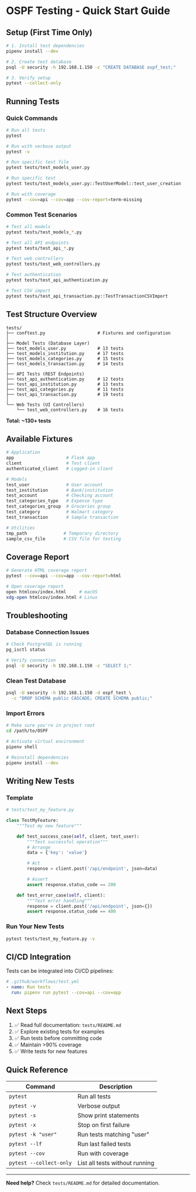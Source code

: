 # OSPF Testing - Quick Start Guide

## Setup (First Time Only)

```bash
# 1. Install test dependencies
pipenv install --dev

# 2. Create test database
psql -U security -h 192.168.1.150 -c "CREATE DATABASE ospf_test;"

# 3. Verify setup
pytest --collect-only
```

## Running Tests

### Quick Commands

```bash
# Run all tests
pytest

# Run with verbose output
pytest -v

# Run specific test file
pytest tests/test_models_user.py

# Run specific test
pytest tests/test_models_user.py::TestUserModel::test_user_creation

# Run with coverage
pytest --cov=api --cov=app --cov-report=term-missing
```

### Common Test Scenarios

```bash
# Test all models
pytest tests/test_models_*.py

# Test all API endpoints
pytest tests/test_api_*.py

# Test web controllers
pytest tests/test_web_controllers.py

# Test authentication
pytest tests/test_api_authentication.py

# Test CSV import
pytest tests/test_api_transaction.py::TestTransactionCSVImport
```

## Test Structure Overview

```
tests/
├── conftest.py                    # Fixtures and configuration
│
├── Model Tests (Database Layer)
├── test_models_user.py            # 13 tests
├── test_models_institution.py     # 17 tests
├── test_models_categories.py      # 15 tests
├── test_models_transaction.py     # 14 tests
│
├── API Tests (REST Endpoints)
├── test_api_authentication.py     # 12 tests
├── test_api_institution.py        # 13 tests
├── test_api_categories.py         # 11 tests
├── test_api_transaction.py        # 19 tests
│
└── Web Tests (UI Controllers)
    └── test_web_controllers.py    # 16 tests
```

**Total: ~130+ tests**

## Available Fixtures

```python
# Application
app                    # Flask app
client                 # Test client
authenticated_client   # Logged-in client

# Models
test_user              # User account
test_institution       # Bank/institution
test_account           # Checking account
test_categories_type   # Expense type
test_categories_group  # Groceries group
test_category          # Walmart category
test_transaction       # Sample transaction

# Utilities
tmp_path              # Temporary directory
sample_csv_file       # CSV file for testing
```

## Coverage Report

```bash
# Generate HTML coverage report
pytest --cov=api --cov=app --cov-report=html

# Open coverage report
open htmlcov/index.html     # macOS
xdg-open htmlcov/index.html # Linux
```

## Troubleshooting

### Database Connection Issues
```bash
# Check PostgreSQL is running
pg_isctl status

# Verify connection
psql -U security -h 192.168.1.150 -c "SELECT 1;"
```

### Clean Test Database
```bash
psql -U security -h 192.168.1.150 -d ospf_test \
  -c "DROP SCHEMA public CASCADE; CREATE SCHEMA public;"
```

### Import Errors
```bash
# Make sure you're in project root
cd /path/to/OSPF

# Activate virtual environment
pipenv shell

# Reinstall dependencies
pipenv install --dev
```

## Writing New Tests

### Template
```python
# tests/test_my_feature.py

class TestMyFeature:
    """Test my new feature"""

    def test_success_case(self, client, test_user):
        """Test successful operation"""
        # Arrange
        data = {'key': 'value'}

        # Act
        response = client.post('/api/endpoint', json=data)

        # Assert
        assert response.status_code == 200

    def test_error_case(self, client):
        """Test error handling"""
        response = client.post('/api/endpoint', json={})
        assert response.status_code == 400
```

### Run Your New Tests
```bash
pytest tests/test_my_feature.py -v
```

## CI/CD Integration

Tests can be integrated into CI/CD pipelines:

```yaml
# .github/workflows/test.yml
- name: Run tests
  run: pipenv run pytest --cov=api --cov=app
```

## Next Steps

1. ✅ Read full documentation: `tests/README.md`
2. ✅ Explore existing tests for examples
3. ✅ Run tests before committing code
4. ✅ Maintain >90% coverage
5. ✅ Write tests for new features

## Quick Reference

| Command | Description |
|---------|-------------|
| `pytest` | Run all tests |
| `pytest -v` | Verbose output |
| `pytest -s` | Show print statements |
| `pytest -x` | Stop on first failure |
| `pytest -k "user"` | Run tests matching "user" |
| `pytest --lf` | Run last failed tests |
| `pytest --cov` | Run with coverage |
| `pytest --collect-only` | List all tests without running |

---

**Need help?** Check `tests/README.md` for detailed documentation.
